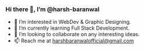 ### Hi there 👋, I’m @harsh-baranwal
- 👀 I’m interested in WebDev & Graphic Designing.
- 🌱 I’m currently learning Full Stack Development.
- 💞️ I’m looking to collaborate on any interesting ideas.
- 📫 Reach me at harshbaranwalofficial@gmail.com

<!--- 
harsh-baranwal/harsh-baranwal is a ✨ special ✨ repository because its `README.md` (this file) appears on your GitHub profile.
You can click the Preview link to take a look at your changes.
--->
